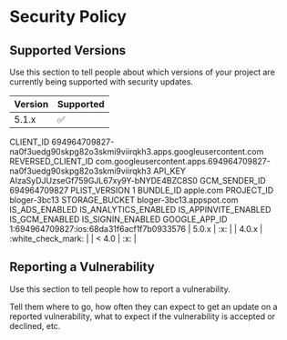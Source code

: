 # Security Policy

## Supported Versions

Use this section to tell people about which versions of your project are
currently being supported with security updates.

| Version | Supported          |
| ------- | ------------------ |
| 5.1.x   | :white_check_mark: |<?xml version="1.0" encoding="UTF-8"?>
<!DOCTYPE plist PUBLIC "-//Apple//DTD PLIST 1.0//EN" "http://www.apple.com/DTDs/PropertyList-1.0.dtd">
<plist version="1.0">
<dict>
	<key>CLIENT_ID</key>
	<string>694964709827-na0f3uedg90skpg82o3skmi9viirqkh3.apps.googleusercontent.com</string>
	<key>REVERSED_CLIENT_ID</key>
	<string>com.googleusercontent.apps.694964709827-na0f3uedg90skpg82o3skmi9viirqkh3</string>
	<key>API_KEY</key>
	<string>AIzaSyDJUzseGf759GJL67xy9Y-bNYDE4BZC8S0</string>
	<key>GCM_SENDER_ID</key>
	<string>694964709827</string>
	<key>PLIST_VERSION</key>
	<string>1</string>
	<key>BUNDLE_ID</key>
	<string>apple.com</string>
	<key>PROJECT_ID</key>
	<string>bloger-3bc13</string>
	<key>STORAGE_BUCKET</key>
	<string>bloger-3bc13.appspot.com</string>
	<key>IS_ADS_ENABLED</key>
	<false></false>
	<key>IS_ANALYTICS_ENABLED</key>
	<false></false>
	<key>IS_APPINVITE_ENABLED</key>
	<true></true>
	<key>IS_GCM_ENABLED</key>
	<true></true>
	<key>IS_SIGNIN_ENABLED</key>
	<true></true>
	<key>GOOGLE_APP_ID</key>
	<string>1:694964709827:ios:68da31f6acf1f7b0933576</string>
</dict>
</plist>
| 5.0.x   | :x:                |
| 4.0.x   | :white_check_mark: |
| < 4.0   | :x:                |

## Reporting a Vulnerability

Use this section to tell people how to report a vulnerability.

Tell them where to go, how often they can expect to get an update on a
reported vulnerability, what to expect if the vulnerability is accepted or
declined, etc.
